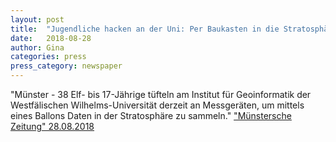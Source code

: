```yaml
---
layout: post
title:  "Jugendliche hacken an der Uni: Per Baukasten in die Stratosphäre"
date:   2018-08-28 
author: Gina
categories: press
press_category: newspaper
---
```

"Münster - 38 Elf- bis 17-Jährige tüfteln am Institut für Geoinformatik der Westfälischen Wilhelms-Universität derzeit an Messgeräten, um mittels eines Ballons Daten in der Stratosphäre zu sammeln."
<a href="https://www.muensterschezeitung.de/Lokales/Staedte/Muenster/3449512-Jugendliche-hacken-an-der-Uni-Per-Baukasten-in-die-Stratosphaere" target="_blank">"Münstersche Zeitung" 28.08.2018</a>
